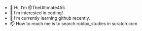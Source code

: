 - 👋 Hi, I’m @TheUltimate455
- 👀 I’m interested in coding!
- 🌱 I’m currently learning github recently.
- 📫 How to reach me is to search roblox_studies in scratch.com

<!---
TheUltimate455/TheUltimate455 is a ✨ special ✨ repository because its `README.md` (this file) appears on your GitHub profile.
You can click the Preview link to take a look at your changes.
--->
